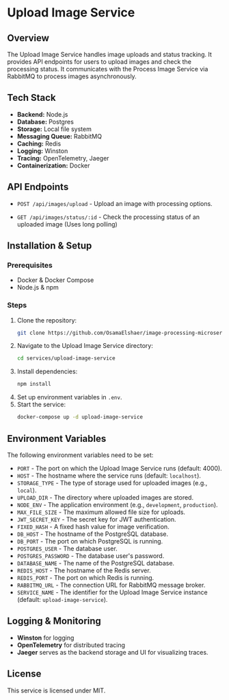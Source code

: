 # Upload Image Service

## Overview

The Upload Image Service handles image uploads and status tracking. It provides API endpoints for users to upload images and check the processing status. It communicates with the Process Image Service via RabbitMQ to process images asynchronously.

## Tech Stack

-   **Backend:** Node.js
-   **Database:** Postgres
-   **Storage:** Local file system
-   **Messaging Queue:** RabbitMQ
-   **Caching:** Redis
-   **Logging:** Winston
-   **Tracing:** OpenTelemetry, Jaeger
-   **Containerization:** Docker

## API Endpoints

-   `POST /api/images/upload` - Upload an image with processing options.

-   `GET /api/images/status/:id` - Check the processing status of an uploaded image (Uses long polling)

## Installation & Setup

### Prerequisites

-   Docker & Docker Compose
-   Node.js & npm

### Steps

1. Clone the repository:
    ```bash
    git clone https://github.com/OsamaElshaer/image-processing-microservices
    ```
2. Navigate to the Upload Image Service directory:
    ```bash
    cd services/upload-image-service
    ```
3. Install dependencies:
    ```bash
    npm install
    ```
4. Set up environment variables in `.env`.
5. Start the service:
    ```bash
    docker-compose up -d upload-image-service
    ```

## Environment Variables

The following environment variables need to be set:

-   `PORT` - The port on which the Upload Image Service runs (default: 4000).
-   `HOST` - The hostname where the service runs (default: `localhost`).
-   `STORAGE_TYPE` - The type of storage used for uploaded images (e.g., `local`).
-   `UPLOAD_DIR` - The directory where uploaded images are stored.
-   `NODE_ENV` - The application environment (e.g., `development`, `production`).
-   `MAX_FILE_SIZE` - The maximum allowed file size for uploads.
-   `JWT_SECRET_KEY` - The secret key for JWT authentication.
-   `FIXED_HASH` - A fixed hash value for image verification.
-   `DB_HOST` - The hostname of the PostgreSQL database.
-   `DB_PORT` - The port on which PostgreSQL is running.
-   `POSTGRES_USER` - The database user.
-   `POSTGRES_PASSWORD` - The database user's password.
-   `DATABASE_NAME` - The name of the PostgreSQL database.
-   `REDIS_HOST` - The hostname of the Redis server.
-   `REDIS_PORT` - The port on which Redis is running.
-   `RABBITMQ_URL` - The connection URL for RabbitMQ message broker.
-   `SERVICE_NAME` - The identifier for the Upload Image Service instance (default: `upload-image-service`).

## Logging & Monitoring

-   **Winston** for logging
-   **OpenTelemetry** for distributed tracing
-   **Jaeger** serves as the backend storage and UI for visualizing traces.

## License

This service is licensed under MIT.
